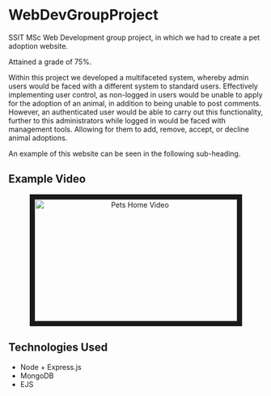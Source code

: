 # WebDevGroupProject

SSIT MSc Web Development group project, in which we had to create a pet adoption website. 

Attained a grade of 75%.

Within this project we developed a multifaceted system, whereby admin users would be faced with a different system to standard users. Effectively implementing user control, as non-logged in users would be unable to apply for the adoption of an animal, in addition to being unable to post comments. However, an authenticated user would be able to carry out this functionality, further to this administrators while logged in would be faced with management tools. Allowing for them to add, remove, accept, or decline animal adoptions.

An example of this website can be seen in the following sub-heading.

## Example Video

<p align="center">
  <a href="https://drive.google.com/file/d/1TWbRofeDnDlJrdJ8qor80b8dtrUuXDL8/view?usp=sharing" target="_blank" title="Pets Home">
    <img src="https://i.imgur.com/rHKqytF.png" alt="Pets Home Video" width="400" height="240" border="10"/>
  </a>
</p>

## Technologies Used

- Node + Express.js
- MongoDB
- EJS 
